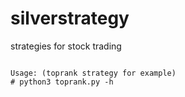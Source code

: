 # silverstrategy
strategies for stock trading

<pre><code>
Usage: (toprank strategy for example)
# python3 toprank.py -h
</code></pre>

